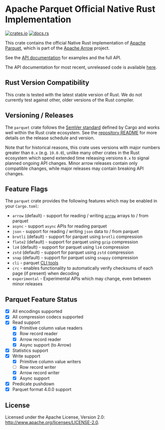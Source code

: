 <!---
  Licensed to the Apache Software Foundation (ASF) under one
  or more contributor license agreements.  See the NOTICE file
  distributed with this work for additional information
  regarding copyright ownership.  The ASF licenses this file
  to you under the Apache License, Version 2.0 (the
  "License"); you may not use this file except in compliance
  with the License.  You may obtain a copy of the License at

    http://www.apache.org/licenses/LICENSE-2.0

  Unless required by applicable law or agreed to in writing,
  software distributed under the License is distributed on an
  "AS IS" BASIS, WITHOUT WARRANTIES OR CONDITIONS OF ANY
  KIND, either express or implied.  See the License for the
  specific language governing permissions and limitations
  under the License.
-->

# Apache Parquet Official Native Rust Implementation

[![crates.io](https://img.shields.io/crates/v/parquet.svg)](https://crates.io/crates/parquet)
[![docs.rs](https://img.shields.io/docsrs/parquet.svg)](https://docs.rs/parquet/latest/parquet/)

This crate contains the official Native Rust implementation of [Apache Parquet](https://parquet.apache.org/), which is part of the [Apache Arrow](https://arrow.apache.org/) project.

See the [API documentation](https://docs.rs/parquet/latest) for examples and the full API.

The API documentation for most recent, unreleased code is available [here](https://arrow.apache.org/rust/parquet/index.html).

## Rust Version Compatibility

This crate is tested with the latest stable version of Rust. We do not currently test against other, older versions of the Rust compiler.

## Versioning / Releases

The `parquet` crate follows the [SemVer standard] defined by Cargo and works well
within the Rust crate ecosystem. See the [repository README] for more details on
the release schedule and version.

[semver standard]: https://doc.rust-lang.org/cargo/reference/semver.html
[repository readme]: https://github.com/apache/arrow-rs

Note that for historical reasons, this crate uses versions with major numbers
greater than `0.x` (e.g. `19.0.0`), unlike many other crates in the Rust
ecosystem which spend extended time releasing versions `0.x` to signal planned
ongoing API changes. Minor arrow releases contain only compatible changes, while
major releases may contain breaking API changes.

## Feature Flags

The `parquet` crate provides the following features which may be enabled in your `Cargo.toml`:

- `arrow` (default) - support for reading / writing [`arrow`](https://crates.io/crates/arrow) arrays to / from parquet
- `async` - support `async` APIs for reading parquet
- `json` - support for reading / writing `json` data to / from parquet
- `brotli` (default) - support for parquet using `brotli` compression
- `flate2` (default) - support for parquet using `gzip` compression
- `lz4` (default) - support for parquet using `lz4` compression
- `zstd` (default) - support for parquet using `zstd` compression
- `snap` (default) - support for parquet using `snappy` compression
- `cli` - parquet [CLI tools](https://github.com/apache/arrow-rs/tree/main/parquet/src/bin)
- `crc` - enables functionality to automatically verify checksums of each page (if present) when decoding
- `experimental` - Experimental APIs which may change, even between minor releases

## Parquet Feature Status

- [x] All encodings supported
- [x] All compression codecs supported
- [x] Read support
  - [x] Primitive column value readers
  - [x] Row record reader
  - [x] Arrow record reader
  - [x] Async support (to Arrow)
- [x] Statistics support
- [x] Write support
  - [x] Primitive column value writers
  - [ ] Row record writer
  - [x] Arrow record writer
  - [x] Async support
- [x] Predicate pushdown
- [x] Parquet format 4.0.0 support

## License

Licensed under the Apache License, Version 2.0: <http://www.apache.org/licenses/LICENSE-2.0>.

